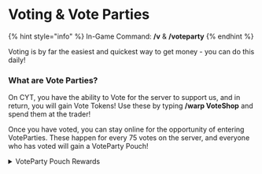 # Voting & Vote Parties

{% hint style="info" %}
In-Game Command: **/v** & **/voteparty**
{% endhint %}

Voting is by far the easiest and quickest way to get money - you can do this daily!

### What are Vote Parties?

On CYT, you have the ability to Vote for the server to support us, and in return, you will gain Vote Tokens! Use these by typing **/warp VoteShop** and spend them at the trader!

Once you have voted, you can stay online for the opportunity of entering VoteParties. These happen for every 75 votes on the server, and everyone who has voted will gain a VoteParty Pouch!

<details>

<summary>VoteParty Pouch Rewards</summary>

* Small Money Pouch
* Small XP Pouch
* Small Entropy Pouch
* Small Credits Pouch
* Spawner Shard
* VoteParty Tag
* VoteParty-Bundle Skins
* Clover Crate Key
* Mango Crate Key

</details>
